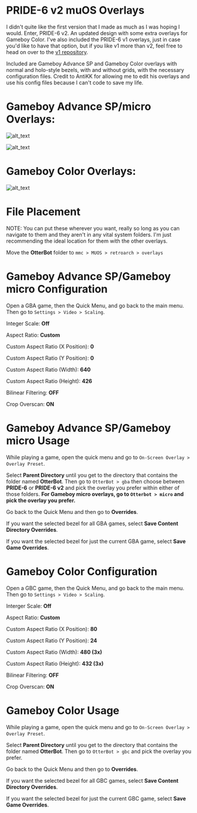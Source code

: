 # PRIDE-6 v2 muOS Overlays
I didn't quite like the first version that I made as much as I was hoping I would. Enter, PRIDE-6 v2. An updated design with some extra overlays for Gameboy Color. I've also included the PRIDE-6 v1 overlays, just in case you'd like to have that option, but if you like v1 more than v2, feel free to head on over to the [v1 repository](https://github.com/otterbot/muOS-Overlays-PRIDE-6/tree/main).

Included are Gameboy Advance SP and Gameboy Color overlays with normal and holo-style bezels, with and without grids, with the necessary configuration files. Credit to AntiKK for allowing me to edit his overlays and use his config files because I can't code to save my life.

# Gameboy Advance SP/micro Overlays:
![alt_text](https://github.com/otterbot/muOS-Overlays-PRIDE-6-v2/blob/main/GBA%20Pride-6%20v2.png?raw=true)

![alt_text](https://github.com/otterbot/muOS-Overlays-PRIDE-6-v2/blob/main/micro%20Pride-6%20v2.png?raw=true)

# Gameboy Color Overlays:
![alt_text](https://github.com/otterbot/muOS-Overlays-PRIDE-6-v2/blob/main/GBC%20Pride-6%20v2.png?raw=true)

# File Placement
NOTE: You can put these wherever you want, really so long as you can navigate to them and they aren't in any vital system folders. I'm just recommending the ideal location for them with the other overlays.

Move the **OtterBot** folder to `mmc > MUOS > retroarch > overlays`

# Gameboy Advance SP/Gameboy micro Configuration
Open a GBA game, then the Quick Menu, and go back to the main menu. Then go to `Settings > Video > Scaling`.

Integer Scale: **Off**

Aspect Ratio: **Custom**

Custom Aspect Ratio (X Position): **0**

Custom Aspect Ratio (Y Position): **0**

Custom Aspect Ratio (Width): **640**

Custom Aspect Ratio (Height): **426**

Bilinear Filtering: **OFF**

Crop Overscan: **ON**

# Gameboy Advance SP/Gameboy micro Usage
While playing a game, open the quick menu and go to `On-Screen Overlay > Overlay Preset`.

Select **Parent Directory** until you get to the directory that contains the folder named **OtterBot**. Then go to `OtterBot > gba` then choose between **PRIDE-6** or **PRIDE-6 v2** and pick the overlay you prefer within either of those folders. **For Gameboy micro overlays, go to `Otterbot > micro` and pick the overlay you prefer.**

Go back to the Quick Menu and then go to **Overrides**.

If you want the selected bezel for all GBA games, select **Save Content Directory Overrides**.

If you want the selected bezel for just the current GBA game, select **Save Game Overrides**.

# Gameboy Color Configuration
Open a GBC game, then the Quick Menu, and go back to the main menu. Then go to `Settings > Video > Scaling`.

Interger Scale: **Off**

Aspect Ratio: **Custom**

Custom Aspect Ratio (X Position): **80**

Custom Aspect Ratio (Y Position): **24**

Custom Aspect Ratio (Width): **480 (3x)**

Custom Aspect Ratio (Height): **432 (3x)**

Bilinear Filtering: **OFF**

Crop Overscan: **ON**

# Gameboy Color Usage
While playing a game, open the quick menu and go to `On-Screen Overlay > Overlay Preset`.

Select **Parent Directory** until you get to the directory that contains the folder named **OtterBot**. Then go to `OtterBot > gbc` and pick the overlay you prefer.

Go back to the Quick Menu and then go to **Overrides**.

If you want the selected bezel for all GBC games, select **Save Content Directory Overrides**.

If you want the selected bezel for just the current GBC game, select **Save Game Overrides**.
